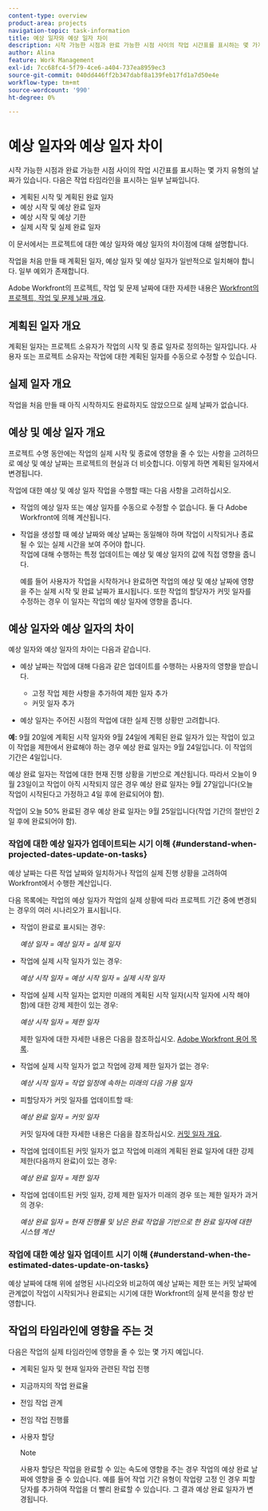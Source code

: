 ```yaml
---
content-type: overview
product-area: projects
navigation-topic: task-information
title: 예상 일자와 예상 일자 차이
description: 시작 가능한 시점과 완료 가능한 시점 사이의 작업 시간표를 표시하는 몇 가지 유형의 날짜가 있습니다.
author: Alina
feature: Work Management
exl-id: 7cc68fc4-5f79-4ce6-a404-737ea8959ec3
source-git-commit: 040dd446ff2b347dabf8a139feb17fd1a7d50e4e
workflow-type: tm+mt
source-wordcount: '990'
ht-degree: 0%

---
```


# 예상 일자와 예상 일자 차이

시작 가능한 시점과 완료 가능한 시점 사이의 작업 시간표를 표시하는 몇 가지 유형의 날짜가 있습니다. 다음은 작업 타임라인을 표시하는 일부 날짜입니다.

* 계획된 시작 및 계획된 완료 일자
* 예상 시작 및 예상 완료 일자
* 예상 시작 및 예상 기한
* 실제 시작 및 실제 완료 일자

이 문서에서는 프로젝트에 대한 예상 일자와 예상 일자의 차이점에 대해 설명합니다.

작업을 처음 만들 때 계획된 일자, 예상 일자 및 예상 일자가 일반적으로 일치해야 합니다. 일부 예외가 존재합니다. 

Adobe Workfront의 프로젝트, 작업 및 문제 날짜에 대한 자세한 내용은 [Workfront의 프로젝트, 작업 및 문제 날짜 개요](../../../workfront-basics/navigate-workfront/workfront-navigation/definitions-pti-dates.md).

## 계획된 일자 개요

계획된 일자는 프로젝트 소유자가 작업의 시작 및 종료 일자로 정의하는 일자입니다. 사용자 또는 프로젝트 소유자는 작업에 대한 계획된 일자를 수동으로 수정할 수 있습니다.

## 실제 일자 개요

작업을 처음 만들 때 아직 시작하지도 완료하지도 않았으므로 실제 날짜가 없습니다.

## 예상 및 예상 일자 개요

프로젝트 수명 동안에는 작업의 실제 시작 및 종료에 영향을 줄 수 있는 사항을 고려하므로 예상 및 예상 날짜는 프로젝트의 현실과 더 비슷합니다. 이렇게 하면 계획된 일자에서 변경됩니다.

작업에 대한 예상 및 예상 일자 작업을 수행할 때는 다음 사항을 고려하십시오.

* 작업의 예상 일자 또는 예상 일자를 수동으로 수정할 수 없습니다. 둘 다 Adobe Workfront에 의해 계산됩니다.
* 작업을 생성할 때 예상 날짜와 예상 날짜는 동일해야 하며 작업이 시작되거나 종료될 수 있는 실제 시간을 보여 주어야 합니다.\
  작업에 대해 수행하는 특정 업데이트는 예상 및 예상 일자의 값에 직접 영향을 줍니다. 

  예를 들어 사용자가 작업을 시작하거나 완료하면 작업의 예상 및 예상 날짜에 영향을 주는 실제 시작 및 완료 날짜가 표시됩니다. 또한 작업의 할당자가 커밋 일자를 수정하는 경우 이 일자는 작업의 예상 일자에 영향을 줍니다.

## 예상 일자와 예상 일자의 차이

예상 일자와 예상 일자의 차이는 다음과 같습니다.

* 예상 날짜는 작업에 대해 다음과 같은 업데이트를 수행하는 사용자의 영향을 받습니다.

   * 고정 작업 제한 사항을 추가하여 제한 일자 추가
   * 커밋 일자 추가

* 예상 일자는 주어진 시점의 작업에 대한 실제 진행 상황만 고려합니다.

**예:** 9월 20일에 계획된 시작 일자와 9월 24일에 계획된 완료 일자가 있는 작업이 있고 이 작업을 제한에서 완료해야 하는 경우 예상 완료 일자는 9월 24일입니다. 이 작업의 기간은 4일입니다.

예상 완료 일자는 작업에 대한 현재 진행 상황을 기반으로 계산됩니다. 따라서 오늘이 9월 23일이고 작업이 아직 시작되지 않은 경우 예상 완료 일자는 9월 27일입니다(오늘 작업이 시작된다고 가정하고 4일 후에 완료되어야 함).

작업이 오늘 50% 완료된 경우 예상 완료 일자는 9월 25일입니다(작업 기간의 절반인 2일 후에 완료되어야 함).


### 작업에 대한 예상 일자가 업데이트되는 시기 이해 {#understand-when-projected-dates-update-on-tasks}

예상 날짜는 다른 작업 날짜와 일치하거나 작업의 실제 진행 상황을 고려하여 Workfront에서 수행한 계산입니다.

다음 목록에는 작업의 예상 일자가 작업의 실제 상황에 따라 프로젝트 기간 중에 변경되는 경우의 여러 시나리오가 표시됩니다.

* 작업이 완료로 표시되는 경우:

  *예상 일자 = 예상 일자 = 실제 일자*

* 작업에 실제 시작 일자가 있는 경우:

  *예상 시작 일자 = 예상 시작 일자 = 실제 시작 일자*

* 작업에 실제 시작 일자는 없지만 미래의 계획된 시작 일자(시작 일자에 시작 해야 함)에 대한 강제 제한이 있는 경우:

  *예상 시작 일자 = 제한 일자*

  제한 일자에 대한 자세한 내용은 다음을 참조하십시오. [Adobe Workfront 용어 목록](../../../workfront-basics/navigate-workfront/workfront-navigation/workfront-terminology-glossary.md).

* 작업에 실제 시작 일자가 없고 작업에 강제 제한 일자가 없는 경우:

  *예상 시작 일자 = 작업 일정에 속하는 미래의 다음 가용 일자*

* 피할당자가 커밋 일자를 업데이트할 때:

  *예상 완료 일자 = 커밋 일자*

  커밋 일자에 대한 자세한 내용은 다음을 참조하십시오. [커밋 일자 개요](../../../manage-work/projects/updating-work-in-a-project/overview-of-commit-dates.md).

* 작업에 업데이트된 커밋 일자가 없고 작업에 미래의 계획된 완료 일자에 대한 강제 제한(다음까지 완료)이 있는 경우:

  *예상 완료 일자 = 제한 일자*

* 작업에 업데이트된 커밋 일자, 강제 제한 일자가 미래의 경우 또는 제한 일자가 과거의 경우:

  *예상 완료 일자 = 현재 진행률 및 남은 완료 작업을 기반으로 한 완료 일자에 대한 시스템 계산*

### 작업에 대한 예상 일자 업데이트 시기 이해 {#understand-when-the-estimated-dates-update-on-tasks}

예상 날짜에 대해 위에 설명된 시나리오와 비교하여 예상 날짜는 제한 또는 커밋 날짜에 관계없이 작업이 시작되거나 완료되는 시기에 대한 Workfront의 실제 분석을 항상 반영합니다.

## 작업의 타임라인에 영향을 주는 것

다음은 작업의 실제 타임라인에 영향을 줄 수 있는 몇 가지 예입니다. 

* 계획된 일자 및 현재 일자와 관련된 작업 진행
* 지금까지의 작업 완료율
* 전임 작업 관계
* 전임 작업 진행률
* 사용자 할당

  >[!NOTE]
  >
  >사용자 할당은 작업을 완료할 수 있는 속도에 영향을 주는 경우 작업의 예상 완료 날짜에 영향을 줄 수 있습니다. 예를 들어 작업 기간 유형이 작업량 고정 인 경우 피할당자를 추가하여 작업을 더 빨리 완료할 수 있습니다. 그 결과 예상 완료 일자가 변경됩니다.
